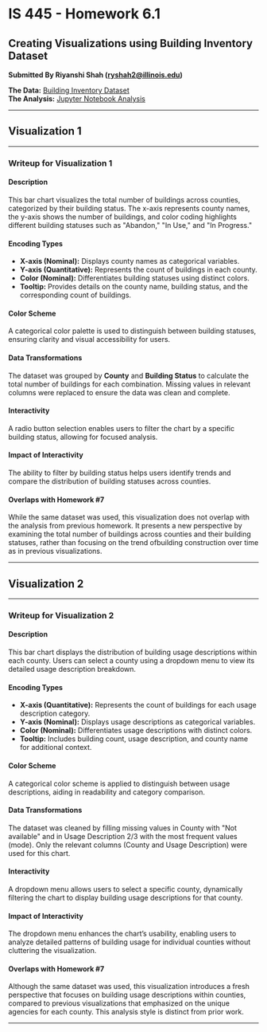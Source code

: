 
# IS 445 - Homework 6.1
## Creating Visualizations using Building Inventory Dataset

**Submitted By Riyanshi Shah (ryshah2@illinois.edu)**

**The Data:** [Building Inventory Dataset](https://raw.githubusercontent.com/UIUC-iSchool-DataViz/is445_data/main/building_inventory.csv)  
**The Analysis:** [Jupyter Notebook Analysis](https://github.com/riyanshi29/is-445-homework6.1/blob/main/Workbook.ipynb)

---

## Visualization 1

<div id="chart1-container"></div>

<script src="https://cdn.jsdelivr.net/npm/vega@5"></script>
<script src="https://cdn.jsdelivr.net/npm/vega-lite@5"></script>
<script src="https://cdn.jsdelivr.net/npm/vega-embed@6"></script>

<script>
  vegaEmbed('#chart1-container', 'chart1.json').catch(console.error);
</script>

---

### **Writeup for Visualization 1**

#### Description  
This bar chart visualizes the total number of buildings across counties, categorized by their building status. The x-axis represents county names, the y-axis shows the number of buildings, and color coding highlights different building statuses such as "Abandon," "In Use," and "In Progress."

#### Encoding Types  
- **X-axis (Nominal):** Displays county names as categorical variables.  
- **Y-axis (Quantitative):** Represents the count of buildings in each county.  
- **Color (Nominal):** Differentiates building statuses using distinct colors.  
- **Tooltip:** Provides details on the county name, building status, and the corresponding count of buildings.

#### Color Scheme  
A categorical color palette is used to distinguish between building statuses, ensuring clarity and visual accessibility for users.

#### Data Transformations  
The dataset was grouped by **County** and **Building Status** to calculate the total number of buildings for each combination. Missing values in relevant columns were replaced to ensure the data was clean and complete.

#### Interactivity  
A radio button selection enables users to filter the chart by a specific building status, allowing for focused analysis.

#### Impact of Interactivity  
The ability to filter by building status helps users identify trends and compare the distribution of building statuses across counties.

#### Overlaps with Homework #7
While the same dataset was used, this visualization does not overlap with the analysis from previous homework. It presents a new perspective by examining the total number of buildings across counties and their building statuses, rather than focusing on the trend ofbuilding construction over time as in previous visualizations.

---

## Visualization 2

<div id="chart2-container"></div>

<script>
  vegaEmbed('#chart2-container', 'chart2.json').catch(console.error);
</script>

---

### **Writeup for Visualization 2**

#### Description  
This bar chart displays the distribution of building usage descriptions within each county. Users can select a county using a dropdown menu to view its detailed usage description breakdown.

#### Encoding Types  
- **X-axis (Quantitative):** Represents the count of buildings for each usage description category.  
- **Y-axis (Nominal):** Displays usage descriptions as categorical variables.  
- **Color (Nominal):** Differentiates usage descriptions with distinct colors.  
- **Tooltip:** Includes building count, usage description, and county name for additional context.

#### Color Scheme  
A categorical color scheme is applied to distinguish between usage descriptions, aiding in readability and category comparison.

#### Data Transformations  
The dataset was cleaned by filling missing values in County with "Not available" and in Usage Description 2/3 with the most frequent values (mode). Only the relevant columns (County and Usage Description) were used for this chart.

#### Interactivity  
A dropdown menu allows users to select a specific county, dynamically filtering the chart to display building usage descriptions for that county.

#### Impact of Interactivity  
The dropdown menu enhances the chart’s usability, enabling users to analyze detailed patterns of building usage for individual counties without cluttering the visualization.

#### Overlaps with Homework #7
Although the same dataset was used, this visualization introduces a fresh perspective that focuses on building usage descriptions within counties, compared to previous visualizations that emphasized on the unique agencies for each county. This analysis style is distinct from prior work.

---

